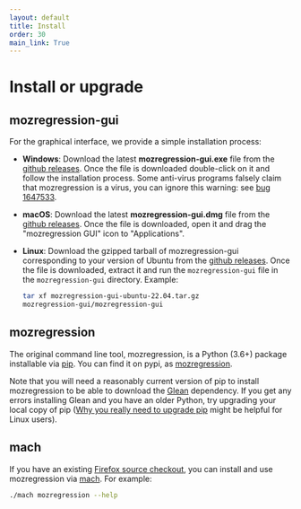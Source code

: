 ```yaml
---
layout: default
title: Install
order: 30
main_link: True
---
```


# Install or upgrade

## mozregression-gui

For the graphical interface, we provide a simple installation process:

- **Windows**:
  Download the latest **mozregression-gui.exe** file from the
  [github releases]. Once the file is downloaded double-click on it and
  follow the installation process. Some anti-virus programs falsely claim that
  mozregression is a virus, you can ignore this warning: see [bug 1647533].
- **macOS**:
  Download the latest **mozregression-gui.dmg** file from the
  [github releases]. Once the file is downloaded, open it and drag
  the "mozregression GUI" icon to "Applications".
- **Linux**:
  Download the gzipped tarball of mozregression-gui corresponding to your
  version of Ubuntu from the [github releases]. Once the file is downloaded,
  extract it and run the `mozregression-gui` file in the `mozregression-gui`
  directory. Example:

  ```sh
  tar xf mozregression-gui-ubuntu-22.04.tar.gz
  mozregression-gui/mozregression-gui
  ```

## mozregression

The original command line tool, mozregression, is a Python (3.6+)
package installable via [pip]. You can find it on pypi, as
[mozregression](https://pypi.org/project/mozregression/).

Note that you will need a reasonably current version of pip to install mozregression to be able to download the [Glean] dependency.
If you get any errors installing Glean and you have an older Python, try upgrading your local copy of pip ([Why you really need to upgrade pip] might be helpful for Linux users).

## mach

If you have an existing [Firefox source checkout], you can install and use
mozregression via [mach]. For example:

```sh
./mach mozregression --help
```

[github releases]: https://github.com/mozilla/mozregression/releases
[bug 1366570]: https://bugzilla.mozilla.org/show_bug.cgi?id=1366570
[bug 1581643]: https://bugzilla.mozilla.org/show_bug.cgi?id=1581643
[bug 1647533]: https://bugzilla.mozilla.org/show_bug.cgi?id=1647533
[pip]: https://pypi.org/project/pip/
[Glean]: https://mozilla.github.io/glean
[Why you really need to upgrade pip]: https://pythonspeed.com/articles/upgrade-pip/
[Firefox source checkout]: https://firefox-source-docs.mozilla.org/contributing/vcs/mercurial.html
[mach]: https://firefox-source-docs.mozilla.org/mach/index.html
